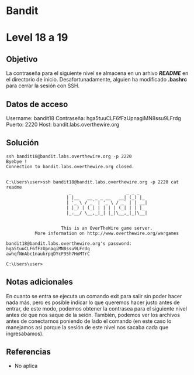 # Bandit
# Level 18 a 19
## Objetivo
La contraseña para el siguiente nivel se almacena en un arhivo ***README*** en el directorio de inicio. Desafortunadamente, alguien ha modificado **.bashrc** para cerrar la sesión con SSH.

## Datos de acceso
Username: bandit18
Contraseña: hga5tuuCLF6fFzUpnagiMN8ssu9LFrdg
Puerto: 2220
Host:  bandit.labs.overthewire.org

## Solución
 ```shell
ssh bandit18@bandit.labs.overthewire.org -p 2220
Byebye !
Connection to bandit.labs.overthewire.org closed.


C:\Users\user>ssh bandit18@bandit.labs.overthewire.org -p 2220 cat readme
                         _                     _ _ _
                        | |__   __ _ _ __   __| (_) |_
                        | '_ \ / _` | '_ \ / _` | | __|
                        | |_) | (_| | | | | (_| | | |_
                        |_.__/ \__,_|_| |_|\__,_|_|\__|


                      This is an OverTheWire game server.
            More information on http://www.overthewire.org/wargames

bandit18@bandit.labs.overthewire.org's password: hga5tuuCLF6fFzUpnagiMN8ssu9LFrdg
awhqfNnAbc1naukrpqDYcF95h7HoMTrC

C:\Users\user>

```
 
## Notas adicionales
En cuanto se entra se ejecuta un comando exit para salir sin poder hacer nada más, pero es posible indicar lo que queremos hacer justo antes de entrar, de este modo, podemos obtener la contrasea para el siguiente nivel antes de que nos saque de la seión. También, podemos ver los archivos antes de conectarnos poniendo de lado el comando (en este caso lo manejamos asi porque la sesión de este nivel nos sacaba cada que ingresabamos).
 
## Referencias
- No aplica

